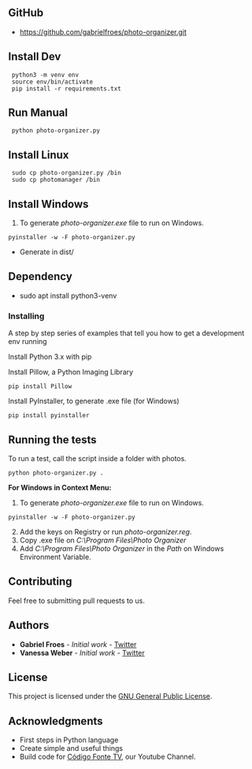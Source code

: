 ## GitHub
- https://github.com/gabrielfroes/photo-organizer.git

## Install Dev
```
 python3 -m venv env
 source env/bin/activate
 pip install -r requirements.txt
```

## Run Manual
```
 python photo-organizer.py 
```

## Install Linux
```
 sudo cp photo-organizer.py /bin
 sudo cp photomanager /bin
```

## Install Windows

1. To generate *photo-organizer.exe* file to run on Windows.

```
pyinstaller -w -F photo-organizer.py
```
- Generate in dist/

## Dependency
- sudo apt install python3-venv

### Installing

A step by step series of examples that tell you how to get a development env running

Install Python 3.x with pip

Install Pillow, a Python Imaging Library

```
pip install Pillow
```

Install PyInstaller, to generate .exe file (for Windows)

```
pip install pyinstaller
```


## Running the tests

To run a test, call the script inside a folder with photos.

```
python photo-organizer.py .
```

**For Windows in Context Menu:**

1. To generate *photo-organizer.exe* file to run on Windows.

```
pyinstaller -w -F photo-organizer.py
```

2. Add the keys on Registry or run *photo-organizer.reg*.
3. Copy .exe file on *C:\Program Files\Photo Organizer*
4. Add *C:\Program Files\Photo Organizer* in the *Path* on Windows Environment Variable.

## Contributing

Feel free to submitting pull requests to us.

## Authors

* **Gabriel Froes** - *Initial work* - [Twitter](https://www.twitter.com/gabrielfroes)
* **Vanessa Weber** - *Initial work* - [Twitter](https://www.twitter.com/nessaweberfroes)

## License

This project is licensed under the [GNU General Public License](https://opensource.org/licenses/GPL-3.0).

## Acknowledgments

* First steps in Python language
* Create simple and useful things
* Build code for [Código Fonte TV](https://www.youtube.com/codigofontetv), our Youtube Channel.
